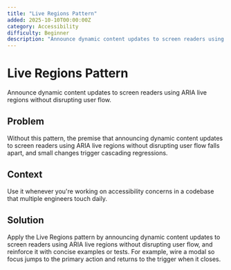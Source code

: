 ```yaml
---
title: "Live Regions Pattern"
added: 2025-10-10T00:00:00Z
category: Accessibility
difficulty: Beginner
description: "Announce dynamic content updates to screen readers using ARIA live regions without disrupting user flow."
---
```

# Live Regions Pattern

Announce dynamic content updates to screen readers using ARIA live regions without disrupting user flow.

## Problem

Without this pattern, the premise that announcing dynamic content updates to screen readers using ARIA live regions without disrupting user flow falls apart, and small changes trigger cascading regressions.

## Context

Use it whenever you're working on accessibility concerns in a codebase that multiple engineers touch daily.

## Solution

Apply the Live Regions pattern by announcing dynamic content updates to screen readers using ARIA live regions without disrupting user flow, and reinforce it with concise examples or tests. For example, wire a modal so focus jumps to the primary action and returns to the trigger when it closes.
